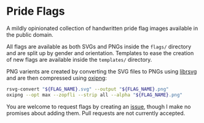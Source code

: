 Pride Flags
===========

A mildly opinionated collection of handwritten pride flag images available in the public domain.

All flags are available as both SVGs and PNGs inside the `flags/` directory and are split up by gender and orientation. Templates to ease the creation of new flags are available inside the `templates/` directory.

PNG varients are created by converting the SVG files to PNGs using [librsvg](https://gitlab.gnome.org/GNOME/librsvg) and are then compressed using [oxipng](https://github.com/shssoichiro/oxipng):

```sh
rsvg-convert "${FLAG_NAME}.svg" --output "${FLAG_NAME}.png"
oxipng --opt max --zopfli --strip all --alpha "${FLAG_NAME}.png"
```

You are welcome to request flags by creating an [issue](https://github.com/sincetheflood/pride-flags/issues), though I make no promises about adding them. Pull requests are not currently accepted.
